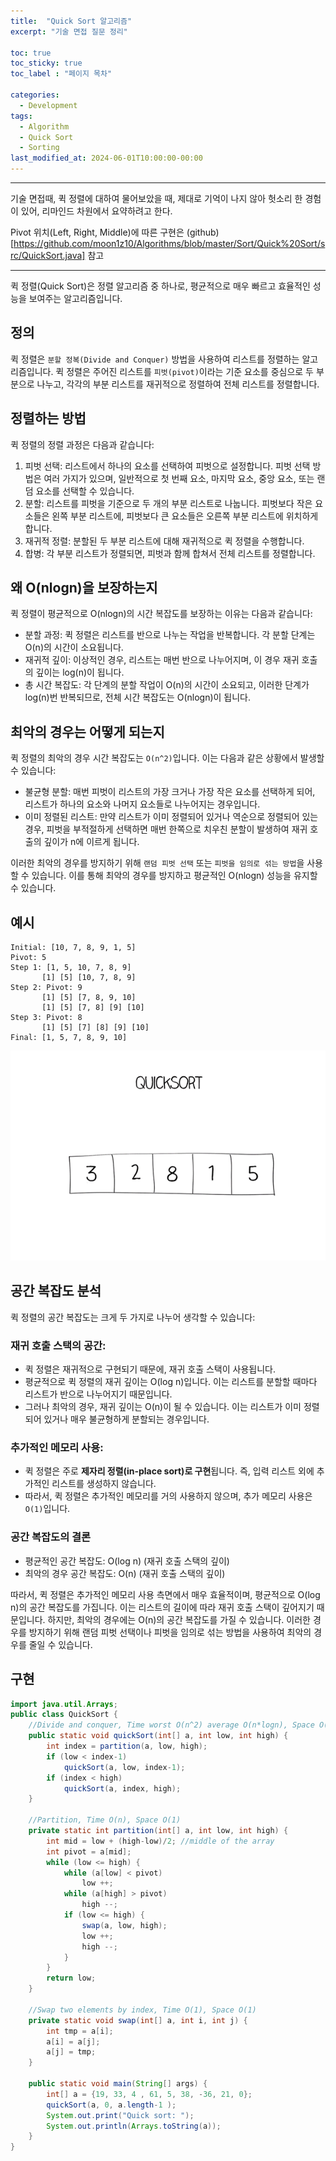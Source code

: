 ```yaml
---
title:  "Quick Sort 알고리즘"
excerpt: "기술 면접 질문 정리"

toc: true
toc_sticky: true
toc_label : "페이지 목차"

categories:
  - Development
tags:
  - Algorithm
  - Quick Sort
  - Sorting
last_modified_at: 2024-06-01T10:00:00-00:00
---
```

------------

기술 면접때, 퀵 정렬에 대하여 물어보았을 때, 제대로 기억이 나지 않아 헛소리 한 경험이 있어, 리마인드 차원에서 요약하려고 한다.

Pivot 위치(Left, Right, Middle)에 따른 구현은 (github)[https://github.com/moon1z10/Algorithms/blob/master/Sort/Quick%20Sort/src/QuickSort.java] 참고

---

퀵 정렬(Quick Sort)은 정렬 알고리즘 중 하나로, 평균적으로 매우 빠르고 효율적인 성능을 보여주는 알고리즘입니다.

## 정의
퀵 정렬은 `분할 정복(Divide and Conquer)` 방법을 사용하여 리스트를 정렬하는 알고리즘입니다. 퀵 정렬은 주어진 리스트를 `피벗(pivot)`이라는 기준 요소를 중심으로 두 부분으로 나누고, 각각의 부분 리스트를 재귀적으로 정렬하여 전체 리스트를 정렬합니다.

## 정렬하는 방법
퀵 정렬의 정렬 과정은 다음과 같습니다:

1. 피벗 선택: 리스트에서 하나의 요소를 선택하여 피벗으로 설정합니다. 피벗 선택 방법은 여러 가지가 있으며, 일반적으로 첫 번째 요소, 마지막 요소, 중앙 요소, 또는 랜덤 요소를 선택할 수 있습니다.
2. 분할: 리스트를 피벗을 기준으로 두 개의 부분 리스트로 나눕니다. 피벗보다 작은 요소들은 왼쪽 부분 리스트에, 피벗보다 큰 요소들은 오른쪽 부분 리스트에 위치하게 합니다.
3. 재귀적 정렬: 분할된 두 부분 리스트에 대해 재귀적으로 퀵 정렬을 수행합니다.
4. 합병: 각 부분 리스트가 정렬되면, 피벗과 함께 합쳐서 전체 리스트를 정렬합니다.

## 왜 O(nlogn)을 보장하는지
퀵 정렬이 평균적으로 O(nlogn)의 시간 복잡도를 보장하는 이유는 다음과 같습니다:

- 분할 과정: 퀵 정렬은 리스트를 반으로 나누는 작업을 반복합니다. 각 분할 단계는 O(n)의 시간이 소요됩니다.
- 재귀적 깊이: 이상적인 경우, 리스트는 매번 반으로 나누어지며, 이 경우 재귀 호출의 깊이는 log(n)이 됩니다.
- 총 시간 복잡도: 각 단계의 분할 작업이 O(n)의 시간이 소요되고, 이러한 단계가 log(n)번 반복되므로, 전체 시간 복잡도는 O(nlogn)이 됩니다.

## 최악의 경우는 어떻게 되는지
퀵 정렬의 최악의 경우 시간 복잡도는 `O(n^2)`입니다. 이는 다음과 같은 상황에서 발생할 수 있습니다:

- 불균형 분할: 매번 피벗이 리스트의 가장 크거나 가장 작은 요소를 선택하게 되어, 리스트가 하나의 요소와 나머지 요소들로 나누어지는 경우입니다.
- 이미 정렬된 리스트: 만약 리스트가 이미 정렬되어 있거나 역순으로 정렬되어 있는 경우, 피벗을 부적절하게 선택하면 매번 한쪽으로 치우친 분할이 발생하여 재귀 호출의 깊이가 n에 이르게 됩니다.

이러한 최악의 경우를 방지하기 위해 `랜덤 피벗 선택` 또는 `피벗을 임의로 섞는 방법`을 사용할 수 있습니다. 이를 통해 최악의 경우를 방지하고 평균적인 O(nlogn) 성능을 유지할 수 있습니다.

## 예시
```vbnet
Initial: [10, 7, 8, 9, 1, 5]
Pivot: 5
Step 1: [1, 5, 10, 7, 8, 9]
       [1] [5] [10, 7, 8, 9]
Step 2: Pivot: 9
       [1] [5] [7, 8, 9, 10]
       [1] [5] [7, 8] [9] [10]
Step 3: Pivot: 8
       [1] [5] [7] [8] [9] [10]
Final: [1, 5, 7, 8, 9, 10]
```

![](/assets/images/posts/quick-sort-algorithm/1.gif)

## 공간 복잡도 분석
퀵 정렬의 공간 복잡도는 크게 두 가지로 나누어 생각할 수 있습니다:

### 재귀 호출 스택의 공간:

- 퀵 정렬은 재귀적으로 구현되기 때문에, 재귀 호출 스택이 사용됩니다.
- 평균적으로 퀵 정렬의 재귀 깊이는 O(log n)입니다. 이는 리스트를 분할할 때마다 리스트가 반으로 나누어지기 때문입니다.
- 그러나 최악의 경우, 재귀 깊이는 O(n)이 될 수 있습니다. 이는 리스트가 이미 정렬되어 있거나 매우 불균형하게 분할되는 경우입니다.

### 추가적인 메모리 사용:

- 퀵 정렬은 주로 **제자리 정렬(in-place sort)로 구현**됩니다. 즉, 입력 리스트 외에 추가적인 리스트를 생성하지 않습니다.
- 따라서, 퀵 정렬은 추가적인 메모리를 거의 사용하지 않으며, 추가 메모리 사용은 `O(1)`입니다.

### 공간 복잡도의 결론
- 평균적인 공간 복잡도: O(log n) (재귀 호출 스택의 깊이)
- 최악의 경우 공간 복잡도: O(n) (재귀 호출 스택의 깊이)

따라서, 퀵 정렬은 추가적인 메모리 사용 측면에서 매우 효율적이며, 평균적으로 O(log n)의 공간 복잡도를 가집니다. 이는 리스트의 길이에 따라 재귀 호출 스택이 깊어지기 때문입니다. 하지만, 최악의 경우에는 O(n)의 공간 복잡도를 가질 수 있습니다. 이러한 경우를 방지하기 위해 랜덤 피벗 선택이나 피벗을 임의로 섞는 방법을 사용하여 최악의 경우를 줄일 수 있습니다.

## 구현
```java
import java.util.Arrays;
public class QuickSort {
	//Divide and conquer, Time worst O(n^2) average O(n*logn), Space O(logn), n is array length
	public static void quickSort(int[] a, int low, int high) {
	    int index = partition(a, low, high);
	    if (low < index-1)  
	        quickSort(a, low, index-1);
	    if (index < high) 
	        quickSort(a, index, high);
	}
	
	//Partition, Time O(n), Space O(1)
	private static int partition(int[] a, int low, int high) {
		int mid = low + (high-low)/2; //middle of the array
		int pivot = a[mid]; 	 
	    while (low <= high) { 
	        while (a[low] < pivot) 
	            low ++;   	        
	        while (a[high] > pivot) 
	            high --;	
	        if (low <= high) {
	        	swap(a, low, high);
	            low ++;
	            high --;
	        }
	    }
	    return low;
	}
	
	//Swap two elements by index, Time O(1), Space O(1)
	private static void swap(int[] a, int i, int j) {
		int tmp = a[i];
		a[i] = a[j];
		a[j] = tmp;
	}
	
	public static void main(String[] args) {
		int[] a = {19, 33, 4 , 61, 5, 38, -36, 21, 0};	
		quickSort(a, 0, a.length-1 );
		System.out.print("Quick sort: ");
		System.out.println(Arrays.toString(a));
	}
}
```